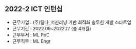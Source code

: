 ## 2022-2 ICT 인턴십
- 근무기업 : (주)틸다_머신러닝 기반 최적화 솔루션 개발 스타트업
- 근무기간 : 2022.09~2022.12 (총 4개월)
- 근무부서 : ML PoC
- 근무직무 : ML Engr
